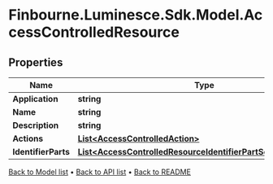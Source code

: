 # Finbourne.Luminesce.Sdk.Model.AccessControlledResource

## Properties

Name | Type | Description | Notes
------------ | ------------- | ------------- | -------------
**Application** | **string** |  | [optional] 
**Name** | **string** |  | [optional] 
**Description** | **string** |  | [optional] 
**Actions** | [**List&lt;AccessControlledAction&gt;**](AccessControlledAction.md) |  | [optional] 
**IdentifierParts** | [**List&lt;AccessControlledResourceIdentifierPartSchemaAttribute&gt;**](AccessControlledResourceIdentifierPartSchemaAttribute.md) |  | [optional] 

[Back to Model list](../README.md#documentation-for-models) &#8226; [Back to API list](../README.md#documentation-for-api-endpoints) &#8226; [Back to README](../README.md)

